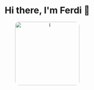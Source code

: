 <div align="center">
  <h1>Hi there, I'm Ferdi 👋</h1>
  <a href="https://open.spotify.com/track/4h9wh7iOZ0GGn8QVp4RAOB?utm_source=generator" target="_blank">
    <img src="[https://images.app.goo.gl/dgmmoDx9BiHqrh3L6](https://encrypted-tbn0.gstatic.com/images?q=tbn:ANd9GcSSyqFhZw8JSVskKjj1ketMjwczVr8HTi_HUQ&s)" alt="l" style="width:200px; border-radius:12px;">
  </a>
</div>
